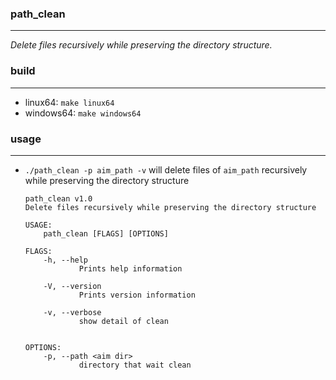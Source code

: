 ### path_clean
---

*Delete files recursively while preserving the directory structure.*


### build
---

- linux64: `make linux64`
- windows64: `make windows64`


### usage
---

- `./path_clean -p aim_path -v` will delete files of `aim_path` recursively while preserving the directory structure

  ```
  path_clean v1.0
  Delete files recursively while preserving the directory structure
  
  USAGE:
      path_clean [FLAGS] [OPTIONS]
  
  FLAGS:
      -h, --help       
              Prints help information
  
      -V, --version    
              Prints version information
  
      -v, --verbose    
              show detail of clean
  
  
  OPTIONS:
      -p, --path <aim dir>    
              directory that wait clean
  ```

